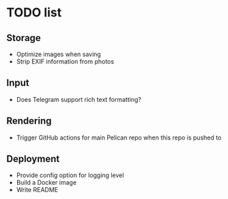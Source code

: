 # TODO list

## Storage

- Optimize images when saving
- Strip EXIF information from photos

## Input

- Does Telegram support rich text formatting?

## Rendering

- Trigger GitHub actions for main Pelican repo when this repo is pushed to

## Deployment

- Provide config option for logging level
- Build a Docker image
- Write README
